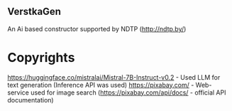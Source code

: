 ## VerstkaGen
An Ai based constructor supported by NDTP (http://ndtp.by/)

# Copyrights

https://huggingface.co/mistralai/Mistral-7B-Instruct-v0.2 - Used LLM for text generation (Inference API was used)
https://pixabay.com/ - Web-service used for image search (https://pixabay.com/api/docs/ - official API documentation)

